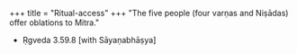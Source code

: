 +++
title = "Ritual-access"
+++
"The five people (four varṇas and Niṣādas) offer oblations to Mitra."  
- Ṛgveda 3.59.8 [with Sāyaṇabhāṣya]

